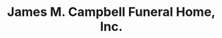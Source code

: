 ---
title: "James M. Campbell Funeral Home, Inc."
url: /philadelphia/james-m-campbell-funeral-home-inc/
shop: funeral directors
---